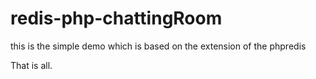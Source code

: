 # redis-php-chattingRoom
this is the simple demo which is based on the extension of the phpredis

That is all.
